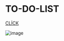 # TO-DO-LIST


[CLİCK](https://ice-mman.github.io/TO-DO-LIST/)

![image](https://user-images.githubusercontent.com/109246384/190875491-3b113ba1-82f0-49db-9b82-c2830c54b9fd.png)
